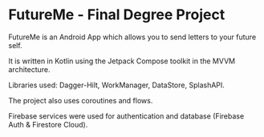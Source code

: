 # FutureMe - Final Degree Project

FutureMe is an Android App which allows you to send letters to your future self.

It is written in Kotlin using the Jetpack Compose toolkit in the MVVM architecture.

Libraries used: Dagger-Hilt, WorkManager, DataStore, SplashAPI. 

The project also uses coroutines and flows.

Firebase services were used for authentication and database (Firebase Auth & Firestore Cloud).
